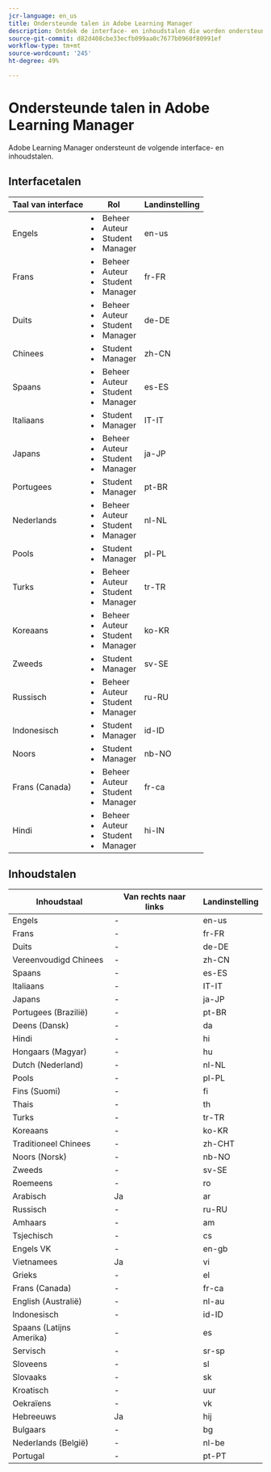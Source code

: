 ```yaml
---
jcr-language: en_us
title: Ondersteunde talen in Adobe Learning Manager
description: Ontdek de interface- en inhoudstalen die worden ondersteund in Adobe Learning Manager (ALM)
source-git-commit: d82d408cbe33ecfb099aa0c7677b0960f80991ef
workflow-type: tm+mt
source-wordcount: '245'
ht-degree: 49%

---
```


# Ondersteunde talen in Adobe Learning Manager

Adobe Learning Manager ondersteunt de volgende interface- en inhoudstalen.

## Interfacetalen

| Taal van interface | Rol | Landinstelling |
|---|---|---|
| Engels | <li>Beheer</li><li>Auteur</li><li>Student</li><li>Manager</li> | en-us |
| Frans | <li>Beheer</li><li>Auteur</li><li>Student</li><li>Manager</li> | fr-FR |
| Duits | <li>Beheer</li><li>Auteur</li><li>Student</li><li>Manager</li> | de-DE |
| Chinees | <li>Student</li><li>Manager</li> | zh-CN |
| Spaans | <li>Beheer</li><li>Auteur</li><li>Student</li><li>Manager</li> | es-ES |
| Italiaans | <li>Student</li><li>Manager</li> | IT-IT |
| Japans | <li>Beheer</li><li>Auteur</li><li>Student</li><li>Manager</li> | ja-JP |
| Portugees | <li>Student</li><li>Manager</li> | pt-BR |
| Nederlands | <li>Beheer</li><li>Auteur</li><li>Student</li><li>Manager</li> | nl-NL |
| Pools | <li>Student</li><li>Manager</li> | pl-PL |
| Turks | <li>Beheer</li><li>Auteur</li><li>Student</li><li>Manager</li> | tr-TR |
| Koreaans | <li>Beheer</li><li>Auteur</li><li>Student</li><li>Manager</li> | ko-KR |
| Zweeds | <li>Student</li><li>Manager</li> | sv-SE |
| Russisch | <li>Beheer</li><li>Auteur</li><li>Student</li><li>Manager</li> | ru-RU |
| Indonesisch | <li>Student</li><li>Manager</li> | id-ID |
| Noors | <li>Student</li><li>Manager</li> | nb-NO |
| Frans (Canada) | <li>Beheer</li><li>Auteur</li><li>Student</li><li>Manager</li> | fr-ca |
| Hindi | <li>Beheer</li><li>Auteur</li><li>Student</li><li>Manager</li> | hi-IN |

## Inhoudstalen

| Inhoudstaal | Van rechts naar links | Landinstelling |
|---|---|---|
| Engels | - | en-us |
| Frans | - | fr-FR |
| Duits | - | de-DE |
| Vereenvoudigd Chinees | - | zh-CN |
| Spaans | - | es-ES |
| Italiaans | - | IT-IT |
| Japans | - | ja-JP |
| Portugees (Brazilië) | - | pt-BR |
| Deens (Dansk) | - | da |
| Hindi | - | hi |
| Hongaars (Magyar) | - | hu |
| Dutch (Nederland) | - | nl-NL |
| Pools | - | pl-PL |
| Fins (Suomi) | - | fi |
| Thais | - | th |
| Turks | - | tr-TR |
| Koreaans | - | ko-KR |
| Traditioneel Chinees | - | zh-CHT |
| Noors (Norsk) | - | nb-NO |
| Zweeds | - | sv-SE |
| Roemeens | - | ro |
| Arabisch | Ja | ar |
| Russisch | - | ru-RU |
| Amhaars | - | am |
| Tsjechisch | - | cs |
| Engels VK | - | en-gb |
| Vietnamees | Ja | vi |
| Grieks | - | el |
| Frans (Canada) | - | fr-ca |
| English (Australië) | - | nl-au |
| Indonesisch | - | id-ID |
| Spaans (Latijns Amerika) | - | es |
| Servisch | - | sr-sp |
| Sloveens | - | sl |
| Slovaaks | - | sk |
| Kroatisch | - | uur |
| Oekraïens | - | vk |
| Hebreeuws | Ja | hij |
| Bulgaars | - | bg |
| Nederlands (België) | - | nl-be |
| Portugal | - | pt-PT |

